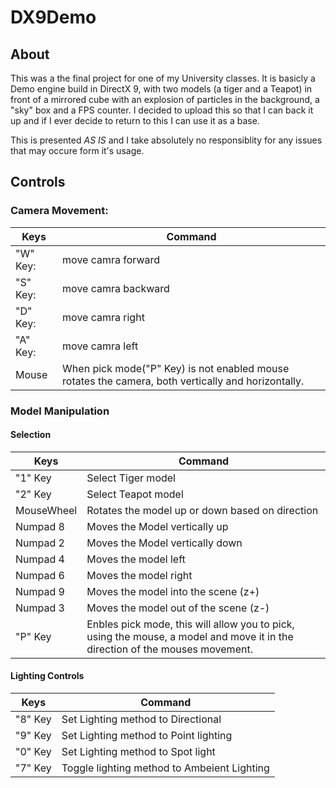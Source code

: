# DX9Demo

## About

This was a the final project for one of my University classes. It is basicly a Demo engine build in DirectX 9, with two models
(a tiger and a Teapot) in front of a mirrored cube with an explosion of particles in the background, a "sky" box and
a FPS counter. I decided to upload this so that I can back it up and if I ever decide to return to this I can use it as 
a base.

This is presented *AS IS* and I take absolutely no responsiblity for any issues that may occure form it's usage.

## Controls
### Camera Movement:

| Keys     | Command                                                                                            |
|----------|----------------------------------------------------------------------------------------------------|
| "W" Key: | move camra forward                                                                                 |
| "S" Key: | move camra backward                                                                                |
| "D" Key: | move camra right                                                                                   |
| "A" Key: | move camra left                                                                                    |
| Mouse    | When pick mode("P" Key) is not enabled mouse rotates the camera, both vertically and horizontally. |

### Model Manipulation
#### Selection

| Keys       | Command                                                                                                                      |
|------------|------------------------------------------------------------------------------------------------------------------------------|
| "1" Key    | Select Tiger model                                                                                                           |
| "2" Key    | Select Teapot model                                                                                                          | 
| MouseWheel | Rotates the model up or down based on direction                                                                              |
| Numpad 8   | Moves the Model vertically up                                                                                                |
| Numpad 2   | Moves the Model vertically down                                                                                              |
| Numpad 4   | Moves the model left                                                                                                         |
| Numpad 6   | Moves the model right                                                                                                        |
| Numpad 9   | Moves the model into the scene (z+)                                                                                          |
| Numpad 3   | Moves the model out of the scene (z-)                                                                                        |
| "P" Key    | Enbles pick mode, this will allow you to pick, using the mouse, a model and move it in the direction of the mouses movement. |

#### Lighting Controls

| Keys     | Command                                     |
|----------|---------------------------------------------|
| "8" Key  | Set Lighting method to Directional          |
| "9" Key  | Set Lighting method to Point lighting       |
| "0" Key  | Set Lighting method to Spot light           |
| "7" Key  | Toggle lighting method to Ambeient Lighting |